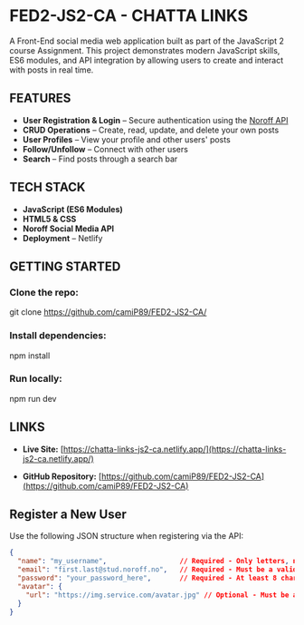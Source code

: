 # FED2-JS2-CA - CHATTA LINKS

A Front-End social media web application built as part of the JavaScript 2 course Assignment. This project demonstrates modern JavaScript skills, ES6 modules, and API integration by allowing users to create and interact with posts in real time.

## FEATURES

- **User Registration & Login** – Secure authentication using the [Noroff API](https://docs.noroff.dev/docs/v2)
- **CRUD Operations** – Create, read, update, and delete your own posts
- **User Profiles** – View your profile and other users' posts
- **Follow/Unfollow** – Connect with other users
- **Search** – Find posts through a search bar

## TECH STACK

- **JavaScript (ES6 Modules)**
- **HTML5 & CSS**
- **Noroff Social Media API**
- **Deployment** – Netlify

## GETTING STARTED

### Clone the repo:

git clone https://github.com/camiP89/FED2-JS2-CA/

### Install dependencies:

npm install

### Run locally:

npm run dev

## LINKS

- **Live Site:** [https://chatta-links-js2-ca.netlify.app/](https://chatta-links-js2-ca.netlify.app/)

- **GitHub Repository:** [https://github.com/camiP89/FED2-JS2-CA](https://github.com/camiP89/FED2-JS2-CA)

## Register a New User

Use the following JSON structure when registering via the API:

```json
{
  "name": "my_username",                  // Required - Only letters, numbers, and underscores allowed
  "email": "first.last@stud.noroff.no",   // Required - Must be a valid stud.noroff.no email
  "password": "your_password_here",       // Required - At least 8 characters
  "avatar": {
    "url": "https://img.service.com/avatar.jpg" // Optional - Must be a valid URL
  }
}

